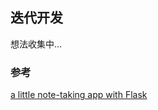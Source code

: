 ## 迭代开发

想法收集中...

### 参考
[a little note-taking app with Flask](http://charlesleifer.com/blog/saturday-morning-hack-a-little-note-taking-app-with-flask/)
